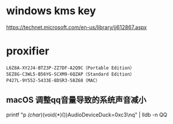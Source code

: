 # windows kms key
https://technet.microsoft.com/en-us/library/jj612867.aspx

# proxifier
```
L6Z8A-XY2J4-BTZ3P-ZZ7DF-A2Q9C（Portable Edition）
5EZ8G-C3WL5-B56YG-SCXM9-6QZAP（Standard Edition）
P427L-9Y552-5433E-8DSR3-58Z68（MAC）
```
## macOS 调整qq音量导致的系统声音减小

printf "p *(char*)(void(*)())AudioDeviceDuck=0xc3\nq" | lldb -n QQ

